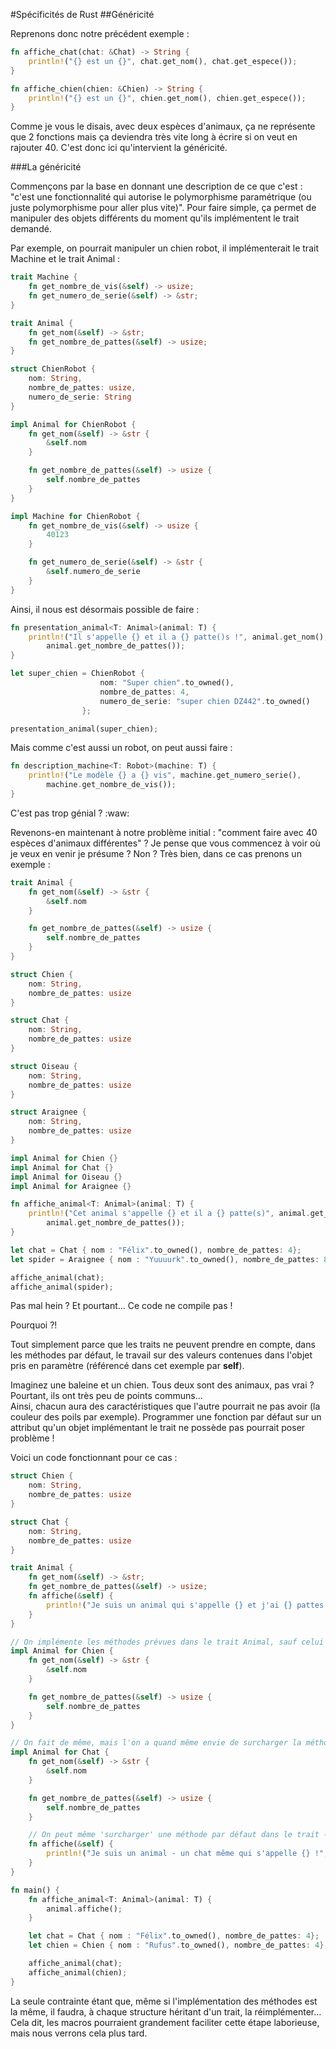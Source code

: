 #Spécificités de Rust
##Généricité

Reprenons donc notre précédent exemple :

```Rust
fn affiche_chat(chat: &Chat) -> String {
    println!("{} est un {}", chat.get_nom(), chat.get_espece());
}

fn affiche_chien(chien: &Chien) -> String {
    println!("{} est un {}", chien.get_nom(), chien.get_espece());
}
```

Comme je vous le disais, avec deux espèces d'animaux, ça ne représente que 2 fonctions mais ça deviendra très vite long à écrire si on veut en rajouter 40. C'est donc ici qu'intervient la généricité.

###La généricité

Commençons par la base en donnant une description de ce que c'est : "c'est une fonctionnalité qui autorise le polymorphisme paramétrique (ou juste polymorphisme pour aller plus vite)". Pour faire simple, ça permet de manipuler des objets différents du moment qu'ils implémentent le trait demandé.

Par exemple, on pourrait manipuler un chien robot, il implémenterait le trait Machine et le trait Animal :

```Rust
trait Machine {
    fn get_nombre_de_vis(&self) -> usize;
    fn get_numero_de_serie(&self) -> &str;
}

trait Animal {
    fn get_nom(&self) -> &str;
    fn get_nombre_de_pattes(&self) -> usize;
}

struct ChienRobot {
    nom: String,
    nombre_de_pattes: usize,
    numero_de_serie: String
}

impl Animal for ChienRobot {
    fn get_nom(&self) -> &str {
        &self.nom
    }

    fn get_nombre_de_pattes(&self) -> usize {
        self.nombre_de_pattes
    }
}

impl Machine for ChienRobot {
    fn get_nombre_de_vis(&self) -> usize {
        40123
    }

    fn get_numero_de_serie(&self) -> &str {
        &self.numero_de_serie
    }
}
```

Ainsi, il nous est désormais possible de faire :

```Rust
fn presentation_animal<T: Animal>(animal: T) {
    println!("Il s'appelle {} et il a {} patte()s !", animal.get_nom(),
        animal.get_nombre_de_pattes());
}

let super_chien = ChienRobot {
                    nom: "Super chien".to_owned(),
                    nombre_de_pattes: 4,
                    numero_de_serie: "super chien DZ442".to_owned()
                };

presentation_animal(super_chien);
```

Mais comme c'est aussi un robot, on peut aussi faire :

```Rust
fn description_machine<T: Robot>(machine: T) {
    println!("Le modèle {} a {} vis", machine.get_numero_serie(),
        machine.get_nombre_de_vis());
}
```

C'est pas trop génial ? :waw:

Revenons-en maintenant à notre problème initial : "comment faire avec 40 espèces d'animaux différentes" ? Je pense que vous commencez à voir où je veux en venir je présume ? Non ? Très bien, dans ce cas prenons un exemple :

```Rust
trait Animal {
    fn get_nom(&self) -> &str {
        &self.nom
    }

    fn get_nombre_de_pattes(&self) -> usize {
        self.nombre_de_pattes
    }
}

struct Chien {
    nom: String,
    nombre_de_pattes: usize
}

struct Chat {
    nom: String,
    nombre_de_pattes: usize
}

struct Oiseau {
    nom: String,
    nombre_de_pattes: usize
}

struct Araignee {
    nom: String,
    nombre_de_pattes: usize
}

impl Animal for Chien {}
impl Animal for Chat {}
impl Animal for Oiseau {}
impl Animal for Araignee {}

fn affiche_animal<T: Animal>(animal: T) {
    println!("Cet animal s'appelle {} et il a {} patte(s)", animal.get_nom(),
        animal.get_nombre_de_pattes());
}

let chat = Chat { nom : "Félix".to_owned(), nombre_de_pattes: 4};
let spider = Araignee { nom : "Yuuuurk".to_owned(), nombre_de_pattes: 8};

affiche_animal(chat);
affiche_animal(spider);
```

Pas mal hein ? Et pourtant... Ce code ne compile pas !

Pourquoi ?!

Tout simplement parce que les traits ne peuvent prendre en compte, dans les méthodes par défaut, le travail sur des valeurs contenues dans l'objet pris en paramètre (référencé dans cet exemple par __self__).  

Imaginez une baleine et un chien. Tous deux sont des animaux, pas vrai ? Pourtant, ils ont très peu de points communs...  
Ainsi, chacun aura des caractéristiques que l'autre pourrait ne pas avoir (la couleur des poils par exemple). Programmer une fonction par défaut sur un attribut qu'un objet implémentant le trait ne possède pas pourrait poser problème !

Voici un code fonctionnant pour ce cas :

```Rust
struct Chien {
    nom: String,
    nombre_de_pattes: usize
}

struct Chat {
    nom: String,
    nombre_de_pattes: usize
}

trait Animal {
    fn get_nom(&self) -> &str;
    fn get_nombre_de_pattes(&self) -> usize;
    fn affiche(&self) {
        println!("Je suis un animal qui s'appelle {} et j'ai {} pattes !", self.get_nom(), self.get_nombre_de_pattes());
    }
}

// On implémente les méthodes prévues dans le trait Animal, sauf celui par défaut (sinon surcharge)
impl Animal for Chien {
    fn get_nom(&self) -> &str {
        &self.nom
    }

    fn get_nombre_de_pattes(&self) -> usize {
        self.nombre_de_pattes
    }
}

// On fait de même, mais l'on a quand même envie de surcharger la méthode par défaut...
impl Animal for Chat {
    fn get_nom(&self) -> &str {
        &self.nom
    }

    fn get_nombre_de_pattes(&self) -> usize {
        self.nombre_de_pattes
    }

    // On peut même 'surcharger' une méthode par défaut dans le trait - il suffit de la réimplémenter
    fn affiche(&self) {
        println!("Je suis un animal - un chat même qui s'appelle {} !", self.get_nom());
    }
}

fn main() {
    fn affiche_animal<T: Animal>(animal: T) {
        animal.affiche();
    }

    let chat = Chat { nom : "Félix".to_owned(), nombre_de_pattes: 4};
    let chien = Chien { nom : "Rufus".to_owned(), nombre_de_pattes: 4};

    affiche_animal(chat);
    affiche_animal(chien);
}
```

La seule contrainte étant que, même si l'implémentation des méthodes est la même, il faudra, à chaque structure héritant d'un trait, la réimplémenter... Cela dit, les macros pourraient grandement faciliter cette étape laborieuse, mais nous verrons cela plus tard.
